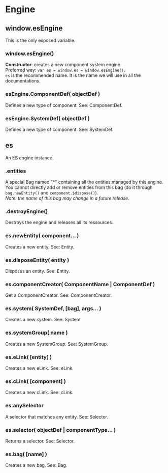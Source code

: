 Engine
======


## window.esEngine

This is the only exposed variable.

### window.esEngine()
**Constructor**: creates a new component system engine.  
Preferred way: `var es = window.es = window.esEngine();`  
`es` is the recommended name. It is the name we will use in all the documentations.

### esEngine.ComponentDef( objectDef )
Defines a new type of component. See: ComponentDef.

### esEngine.SystemDef( objectDef )
Defines a new type of component. See: SystemDef.


## es

An ES engine instance.

### .entities
A special Bag named "*" containing all the entities managed by this engine.  
You cannot directly add or remove entities from this bag (do it through `bag.newEntity()` and `component.$dispose()`).  
_Note: the name of this bag may change in a future release._

### .destroyEngine()
Destroys the engine and releases all its ressources.

### es.newEntity( component... )
Creates a new entity. See: Entity.

### es.disposeEntity( entity )
Disposes an entity. See: Entity.

### es.componentCreator( ComponentName | ComponentDef )
Get a ComponentCreator. See: ComponentCreator.

### es.system( SystemDef, [bag], args... )
Creates a new system. See: System.

### es.systemGroup( name )
Creates a new SystemGroup. See: SystemGroup.

### es.eLink( [entity] )
Creates a new eLink. See: eLink.

### es.cLink( [component] )
Creates a new cLink. See: cLink.

### es.anySelector
A selector that matches any entity. See: Selector.

### es.selector( objectDef | componentType... )
Returns a selector. See: Selector.

### es.bag( [name] )
Creates a new bag. See: Bag.
